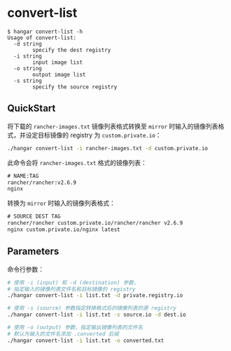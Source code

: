 # convert-list

```console
$ hangar convert-list -h
Usage of convert-list:
  -d string
        specify the dest registry
  -i string
        input image list
  -o string
        output image list
  -s string
        specify the source registry
```

## QuickStart

将下载的 `rancher-images.txt` 镜像列表格式转换至 `mirror` 时输入的镜像列表格式，并设定目标镜像的 registry 为 `custom.private.io`：

``` sh
./hangar convert-list -i rancher-images.txt -d custom.private.io
```

此命令会将 `rancher-images.txt` 格式的镜像列表：

```txt
# NAME:TAG
rancher/rancher:v2.6.9
nginx
```

转换为 `mirror` 时输入的镜像列表格式：

```txt
# SOURCE DEST TAG
rancher/rancher custom.private.io/rancher/rancher v2.6.9
nginx custom.private.io/nginx latest
```

## Parameters

命令行参数：

```sh
# 使用 -i (input) 和 -d (destination) 参数，
# 指定输入的镜像列表文件名和目标镜像的 registry
./hangar convert-list -i list.txt -d private.registry.io

# 使用 -s (source) 参数指定转换格式后的镜像列表的源 registry
./hangar convert-list -i list.txt -s source.io -d dest.io

# 使用 -o (output) 参数，指定输出镜像列表的文件名
# 默认为输入的文件名添加 .converted 后缀
./hangar convert-list -i list.txt -o converted.txt
```
